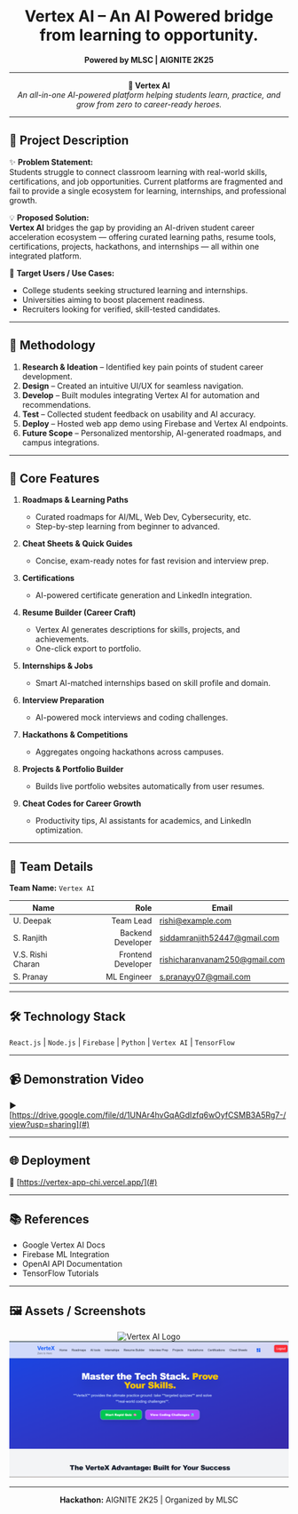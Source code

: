 <!-- AIGNITE Banner (centered) -->
<div align="center">
  <h1> Vertex AI – An AI Powered bridge from learning to opportunity. </h1>
  <p><strong>Powered by MLSC | AIGNITE 2K25</strong></p>
</div>

---

<p align="center">
  <strong>🚀 Vertex AI</strong><br/>
  <em>An all-in-one AI-powered platform helping students learn, practice, and grow from zero to career-ready heroes.</em>
</p>

---

## 📖 Project Description

✨ **Problem Statement:**  
Students struggle to connect classroom learning with real-world skills, certifications, and job opportunities. Current platforms are fragmented and fail to provide a single ecosystem for learning, internships, and professional growth.

💡 **Proposed Solution:**  
**Vertex AI** bridges the gap by providing an AI-driven student career acceleration ecosystem — offering curated learning paths, resume tools, certifications, projects, hackathons, and internships — all within one integrated platform.

🎯 **Target Users / Use Cases:**  
- College students seeking structured learning and internships.  
- Universities aiming to boost placement readiness.  
- Recruiters looking for verified, skill-tested candidates.

---

## 🔬 Methodology

1. **Research & Ideation** – Identified key pain points of student career development.  
2. **Design** – Created an intuitive UI/UX for seamless navigation.  
3. **Develop** – Built modules integrating Vertex AI for automation and recommendations.  
4. **Test** – Collected student feedback on usability and AI accuracy.  
5. **Deploy** – Hosted web app demo using Firebase and Vertex AI endpoints.  
6. **Future Scope** – Personalized mentorship, AI-generated roadmaps, and campus integrations.

---

## 🧠 Core Features

1. **Roadmaps & Learning Paths**  
   - Curated roadmaps for AI/ML, Web Dev, Cybersecurity, etc.  
   - Step-by-step learning from beginner to advanced.  

2. **Cheat Sheets & Quick Guides**  
   - Concise, exam-ready notes for fast revision and interview prep.

3. **Certifications**  
   - AI-powered certificate generation and LinkedIn integration.

4. **Resume Builder (Career Craft)**  
   - Vertex AI generates descriptions for skills, projects, and achievements.  
   - One-click export to portfolio.

5. **Internships & Jobs**  
   - Smart AI-matched internships based on skill profile and domain.  

6. **Interview Preparation**  
   - AI-powered mock interviews and coding challenges.

7. **Hackathons & Competitions**  
   - Aggregates ongoing hackathons across campuses.  

8. **Projects & Portfolio Builder**  
   - Builds live portfolio websites automatically from user resumes.  

9. **Cheat Codes for Career Growth**  
   - Productivity tips, AI assistants for academics, and LinkedIn optimization.  

---

## 👥 Team Details
**Team Name:** `Vertex AI`

| Name | Role | Email |
|---|---:|---|
| U. Deepak | Team Lead | rishi@example.com |
| S. Ranjith | Backend Developer | siddamranjith52447@gmail.com |
| V.S. Rishi Charan | Frontend Developer | rishicharanvanam250@gmail.com |
| S. Pranay | ML Engineer | s.pranayy07@gmail.com |

---

## 🛠️ Technology Stack
`React.js` | `Node.js` | `Firebase` | `Python` | `Vertex AI` | `TensorFlow`

---

## 📹 Demonstration Video
▶️ [https://drive.google.com/file/d/1UNAr4hvGqAGdIzfq6wOyfCSMB3A5Rg7-/view?usp=sharing](#)

---

## 🌐 Deployment
🔗 [https://vertex-app-chi.vercel.app/](#)

---

## 📚 References
- Google Vertex AI Docs  
- Firebase ML Integration  
- OpenAI API Documentation  
- TensorFlow Tutorials  

---

## 🖼️ Assets / Screenshots
<p align="center">
  <img src="assets/vertex_logo.png" alt="Vertex AI Logo" width="220" /><br/>
  <img src="assets/screenshot1.png" alt="Application Screenshot" width="600" />
</p>

---

<p align="center">
  <b>Hackathon:</b> AIGNITE 2K25 | Organized by MLSC<br/>
</p>
